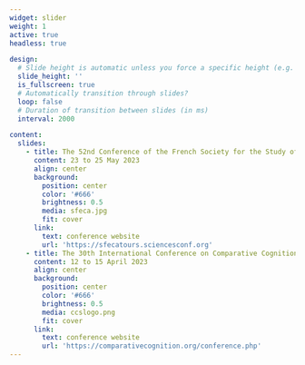 ```yaml
---
widget: slider
weight: 1
active: true
headless: true

design:
  # Slide height is automatic unless you force a specific height (e.g. '400px')
  slide_height: ''
  is_fullscreen: true
  # Automatically transition through slides?
  loop: false
  # Duration of transition between slides (in ms)
  interval: 2000

content:
  slides:
    - title: The 52nd Conference of the French Society for the Study of Animal Behavior
      content: 23 to 25 May 2023
      align: center
      background:
        position: center
        color: '#666'
        brightness: 0.5
        media: sfeca.jpg
        fit: cover
      link:
        text: conference website
        url: 'https://sfecatours.sciencesconf.org'
    - title: The 30th International Conference on Comparative Cognition
      content: 12 to 15 April 2023
      align: center
      background:
        position: center
        color: '#666'
        brightness: 0.5
        media: ccslogo.png
        fit: cover
      link:
        text: conference website
        url: 'https://comparativecognition.org/conference.php'
---
```

